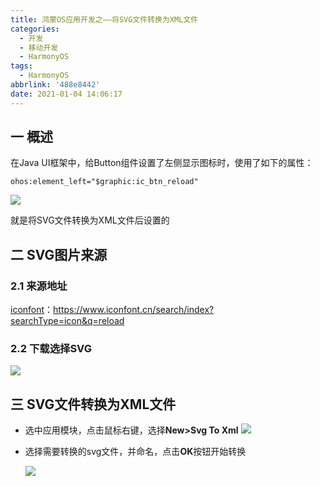 ```yaml
---
title: 鸿蒙OS应用开发之——将SVG文件转换为XML文件
categories:
  - 开发
  - 移动开发
  - HarmonyOS
tags:
  - HarmonyOS
abbrlink: '488e8442'
date: 2021-01-04 14:06:17
---
```

## 一 概述

在Java UI框架中，给Button组件设置了左侧显示图标时，使用了如下的属性：

```
ohos:element_left="$graphic:ic_btn_reload"
```
![][1]

就是将SVG文件转换为XML文件后设置的

<!--more-->

## 二 SVG图片来源

### 2.1 来源地址

[iconfont](https://www.iconfont.cn/search/index?searchType=icon&q=reload)：https://www.iconfont.cn/search/index?searchType=icon&q=reload

### 2.2 下载选择SVG
![][2]

## 三 SVG文件转换为XML文件

* 选中应用模块，点击鼠标右键，选择**New>Svg To Xml**
  ![][3]

* 选择需要转换的svg文件，并命名，点击**OK**按钮开始转换

  ![][4]



[1]:https://cdn.jsdelivr.net/gh/PGzxc/CDN@master/blog-hmos/hmos-btn-svg-xml-sample.png
[2]:https://cdn.jsdelivr.net/gh/PGzxc/CDN@master/blog-hmos/hmos-icon-reload-svg-download.png
[3]:https://cdn.jsdelivr.net/gh/PGzxc/CDN@master/blog-hmos/hmos-new-svg-to-xml.png
[4]:https://cdn.jsdelivr.net/gh/PGzxc/CDN@master/blog-hmos/hmos-svg-xml-convert.png